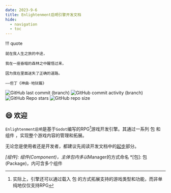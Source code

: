 ```yaml
---
date: 2023-9-6
title: Enlightenment启明引擎开发文档
hide:
  - navigation
  - toc
---
```


!!! quote

    就在我人生之旅的中途，

    我在一座昏暗的森林之中醒悟过来，

    因为我在里面迷失了正确的道路。

    ——但丁《神曲·地狱篇》

![GitHub last commit (branch)](https://img.shields.io/github/last-commit/Nick-wald/Enlightenment/master)
![GitHub commit activity (branch)](https://img.shields.io/github/commit-activity/t/Nick-wald/Enlightenment)
![GitHub Repo stars](https://img.shields.io/github/stars/Nick-wald/Enlightenment)
![GitHub repo size](https://img.shields.io/github/repo-size/Nick-wald/Enlightenment)

## :smile: 欢迎

`Enlightenment启明`是基于`Godot`编写的RPG[^1]游戏开发引擎。其通过一系列 包 和 组件 ，实现整个游戏内容的管理和拓展。

无论您是使用者还是开发者，都建议先阅读开发文档中的[起步](guide)部分。


[^1]: 实际上，引擎还可以通过载入 包 的方式拓展支持的游戏类型和功能，而非单纯地仅仅支持RPG

*[组件]: 组件(Component)，主体包内多以*Manager的方式命名
*[包]: 包(Package)，内可含多个组件